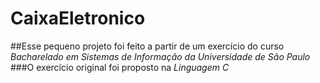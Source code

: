 # CaixaEletronico

##Esse pequeno projeto foi feito a partir de um exercício do curso *Bacharelado em Sistemas de Informação da Universidade de São Paulo*
###O exercício original foi proposto na *Linguagem C*
